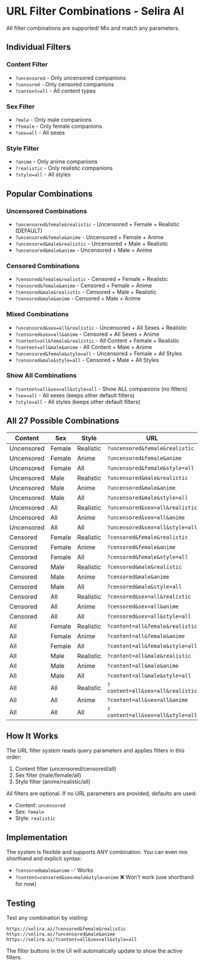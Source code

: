 # URL Filter Combinations - Selira AI

All filter combinations are supported! Mix and match any parameters.

## Individual Filters

### Content Filter
- `?uncensored` - Only uncensored companions
- `?censored` - Only censored companions
- `?content=all` - All content types

### Sex Filter
- `?male` - Only male companions
- `?female` - Only female companions
- `?sex=all` - All sexes

### Style Filter
- `?anime` - Only anime companions
- `?realistic` - Only realistic companions
- `?style=all` - All styles

## Popular Combinations

### Uncensored Combinations
- `?uncensored&female&realistic` - Uncensored + Female + Realistic (DEFAULT)
- `?uncensored&female&anime` - Uncensored + Female + Anime
- `?uncensored&male&realistic` - Uncensored + Male + Realistic
- `?uncensored&male&anime` - Uncensored + Male + Anime

### Censored Combinations
- `?censored&female&realistic` - Censored + Female + Realistic
- `?censored&female&anime` - Censored + Female + Anime
- `?censored&male&realistic` - Censored + Male + Realistic
- `?censored&male&anime` - Censored + Male + Anime

### Mixed Combinations
- `?uncensored&sex=all&realistic` - Uncensored + All Sexes + Realistic
- `?censored&sex=all&anime` - Censored + All Sexes + Anime
- `?content=all&female&realistic` - All Content + Female + Realistic
- `?content=all&male&anime` - All Content + Male + Anime
- `?uncensored&female&style=all` - Uncensored + Female + All Styles
- `?censored&male&style=all` - Censored + Male + All Styles

### Show All Combinations
- `?content=all&sex=all&style=all` - Show ALL companions (no filters)
- `?sex=all` - All sexes (keeps other default filters)
- `?style=all` - All styles (keeps other default filters)

## All 27 Possible Combinations

| Content | Sex | Style | URL |
|---------|-----|-------|-----|
| Uncensored | Female | Realistic | `?uncensored&female&realistic` |
| Uncensored | Female | Anime | `?uncensored&female&anime` |
| Uncensored | Female | All | `?uncensored&female&style=all` |
| Uncensored | Male | Realistic | `?uncensored&male&realistic` |
| Uncensored | Male | Anime | `?uncensored&male&anime` |
| Uncensored | Male | All | `?uncensored&male&style=all` |
| Uncensored | All | Realistic | `?uncensored&sex=all&realistic` |
| Uncensored | All | Anime | `?uncensored&sex=all&anime` |
| Uncensored | All | All | `?uncensored&sex=all&style=all` |
| Censored | Female | Realistic | `?censored&female&realistic` |
| Censored | Female | Anime | `?censored&female&anime` |
| Censored | Female | All | `?censored&female&style=all` |
| Censored | Male | Realistic | `?censored&male&realistic` |
| Censored | Male | Anime | `?censored&male&anime` |
| Censored | Male | All | `?censored&male&style=all` |
| Censored | All | Realistic | `?censored&sex=all&realistic` |
| Censored | All | Anime | `?censored&sex=all&anime` |
| Censored | All | All | `?censored&sex=all&style=all` |
| All | Female | Realistic | `?content=all&female&realistic` |
| All | Female | Anime | `?content=all&female&anime` |
| All | Female | All | `?content=all&female&style=all` |
| All | Male | Realistic | `?content=all&male&realistic` |
| All | Male | Anime | `?content=all&male&anime` |
| All | Male | All | `?content=all&male&style=all` |
| All | All | Realistic | `?content=all&sex=all&realistic` |
| All | All | Anime | `?content=all&sex=all&anime` |
| All | All | All | `?content=all&sex=all&style=all` |

## How It Works

The URL filter system reads query parameters and applies filters in this order:
1. Content filter (uncensored/censored/all)
2. Sex filter (male/female/all)
3. Style filter (anime/realistic/all)

All filters are optional. If no URL parameters are provided, defaults are used:
- Content: `uncensored`
- Sex: `female`
- Style: `realistic`

## Implementation

The system is flexible and supports ANY combination. You can even mix shorthand and explicit syntax:
- `?censored&male&anime` ✅ Works
- `?content=censored&sex=male&style=anime` ❌ Won't work (use shorthand for now)

## Testing

Test any combination by visiting:
```
https://selira.ai/?censored&female&realistic
https://selira.ai/?uncensored&male&anime
https://selira.ai/?content=all&sex=all&style=all
```

The filter buttons in the UI will automatically update to show the active filters.
